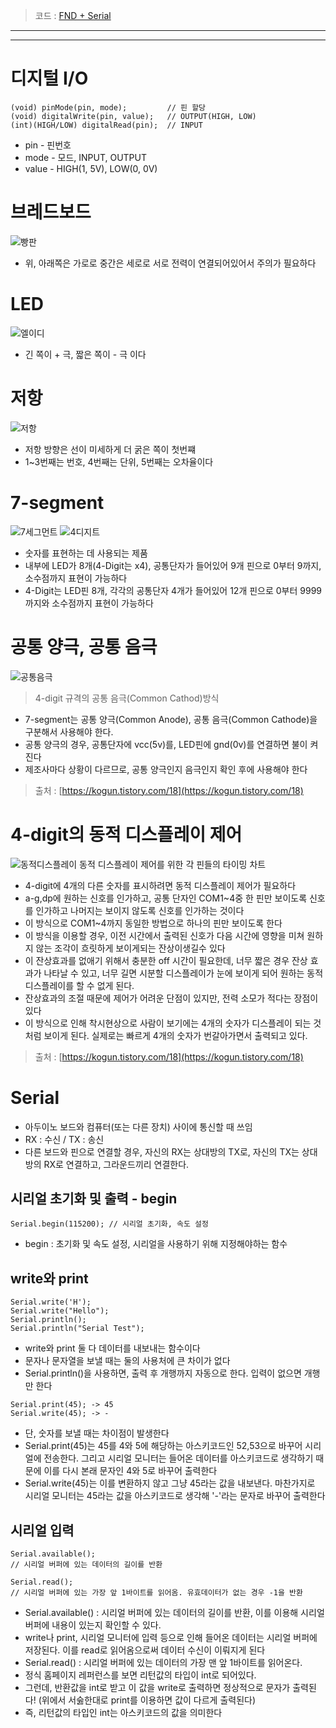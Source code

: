 > 코드 : [FND + Serial](./fnd+serial.ino)
---
---
# 디지털 I/O

```arduino
(void) pinMode(pin, mode);         // 핀 할당
(void) digitalWrite(pin, value);   // OUTPUT(HIGH, LOW)
(int)(HIGH/LOW) digitalRead(pin);  // INPUT
```
- pin - 핀번호
- mode - 모드, INPUT, OUTPUT
- value - HIGH(1, 5V), LOW(0, 0V)

# 브레드보드

![빵판](./이미지/breadboard.png)

- 위, 아래쪽은 가로로 중간은 세로로 서로 전력이 연결되어있어서 주의가 필요하다

# LED
![엘이디](./이미지/led.png)
- 긴 쪽이 + 극, 짧은 쪽이 - 극 이다

# 저항
![저항](./이미지/resistance.png)
- 저항 방향은 선이 미세하게 더 굵은 쪽이 첫번쨰
- 1~3번째는 번호, 4번째는 단위, 5번째는 오차율이다

# 7-segment
![7세그먼트](./이미지/7-segment.png)
![4디지트](./이미지/4-digit.png)
- 숫자를 표현하는 데 사용되는 제품
- 내부에 LED가 8개(4-Digit는 x4), 공통단자가 들어있어 9개 핀으로 0부터 9까지, 소수점까지 표현이 가능하다
- 4-Digit는 LED핀 8개, 각각의 공통단자 4개가 들어있어 12개 핀으로 0부터 9999까지와 소수점까지 표현이 가능하다

# 공통 양극, 공통 음극
![공통음극](./이미지/com_cat.png)
> 4-digit 규격의 공통 음극(Common Cathod)방식

- 7-segment는 공통 양극(Common Anode), 공통 음극(Common Cathode)을 구분해서 사용해야 한다.
- 공통 양극의 경우, 공통단자에 vcc(5v)를, LED핀에 gnd(0v)를 연결하면 불이 켜진다
- 제조사마다 상황이 다르므로, 공통 양극인지 음극인지 확인 후에 사용해야 한다

> 출처 : [https://kogun.tistory.com/18](https://kogun.tistory.com/18)

# 4-digit의 동적 디스플레이 제어
![동적디스플레이](./이미지/dymenic.png)
동적 디스플레이 제어를 위한 각 핀들의 타이밍 차트

- 4-digit에 4개의 다른 숫자를 표시하려면 동적 디스플레이 제어가 필요하다
- a-g,dp에 원하는 신호를 인가하고, 공통 단자인 COM1~4중 한 핀만 보이도록 신호를 인가하고 나머지는 보이지 않도록 신호를 인가하는 것이다
- 이 방식으로 COM1~4까지 동일한 방법으로 하나의 핀만 보이도록 한다
- 이 방식을 이용할 경우, 이전 시간에서 출력된 신호가 다음 시간에 영향을 미쳐 원하지 않는 조각이 흐릿하게 보이게되는 잔상이생길수 있다
- 이 잔상효과를 없애기 위해서 충분한 off 시간이 필요한데, 너무 짧은 경우 잔상 효과가 나타날 수 있고, 너무 길면 시분할 디스플레이가 눈에 보이게 되어 원하는 동적 디스플레이를 할 수 없게 된다.
- 잔상효과의 조절 때문에 제어가 어려운 단점이 있지만, 전력 소모가 적다는 장점이 있다
- 이 방식으로 인해 착시현상으로 사람이 보기에는 4개의 숫자가 디스플레이 되는 것 처럼 보이게 된다. 실제로는 빠르게 4개의 숫자가 번갈아가면서 출력되고 있다.

> 출처 : [https://kogun.tistory.com/18](https://kogun.tistory.com/18)

# Serial

- 아두이노 보드와 컴퓨터(또는 다른 장치) 사이에 통신할 때 쓰임
- RX : 수신 / TX : 송신
- 다른 보드와  핀으로 연결할 경우, 자신의 RX는 상대방의 TX로, 자신의 TX는 상대방의 RX로 연결하고, 그라운드끼리 연결한다.

## 시리얼 초기화 및 출력 - begin

```arduino
Serial.begin(115200); // 시리얼 초기화, 속도 설정
```

- begin : 초기화 및 속도 설정, 시리얼을 사용하기 위해 지정해야하는 함수

## write와 print

```arduino
Serial.write('H');
Serial.write("Hello");
Serial.println();
Serial.println("Serial Test");
```

- write와 print 둘 다 데이터를 내보내는 함수이다
- 문자나 문자열을 보낼 때는 둘의 사용처에 큰 차이가 없다
- Serial.println()을 사용하면, 출력 후 개행까지 자동으로 한다. 입력이 없으면 개행만 한다

```arduino
Serial.print(45); -> 45
Serial.write(45); -> -
```

- 단, 숫자를 보낼 때는 차이점이 발생한다
- Serial.print(45)는 45를 4와 5에 해당하는 아스키코드인 52,53으로 바꾸어 시리얼에 전송한다. 그리고 시리얼 모니터는 들어온 데이터를 아스키코드로 생각하기 때문에 이를 다시 본래 문자인 4와 5로 바꾸어 출력한다
- Serial.write(45)는 이를 변환하지 않고 그냥 45라는 값을 내보낸다. 마찬가지로 시리얼 모니터는 45라는 값을 아스키코드로 생각해 '-'라는 문자로 바꾸어 출력한다

## 시리얼 입력

```arduino
Serial.available();
// 시리얼 버퍼에 있는 데이터의 길이를 반환

Serial.read();
// 시리얼 버퍼에 있는 가장 앞 1바이트를 읽어옴. 유효데이터가 없는 경우 -1을 반환
```

- Serial.available() : 시리얼 버퍼에 있는 데이터의 길이를 반환, 이를 이용해 시리얼 버퍼에 내용이 있는지 확인할 수 있다.
- write나 print, 시리얼 모니터에 입력 등으로 인해 들어온 데이터는 시리얼 버퍼에 저장된다. 이를 read로 읽어옴으로써 데이터 수신이 이뤄지게 된다
- Serial.read() : 시리얼 버퍼에 있는 데이터의 가장 맨 앞 1바이트를 읽어온다.
- 정식 홈페이지 레퍼런스를 보면 리턴값의 타입이 int로 되어있다.
- 그런데, 반환값을 int로 받고 이 값을 write로 출력하면 정상적으로 문자가 출력된다! (위에서 서숧한대로 print를 이용하면 값이 다르게 출력된다)
- 즉, 리턴값의 타입인 int는 아스키코드의 값을 의미한다